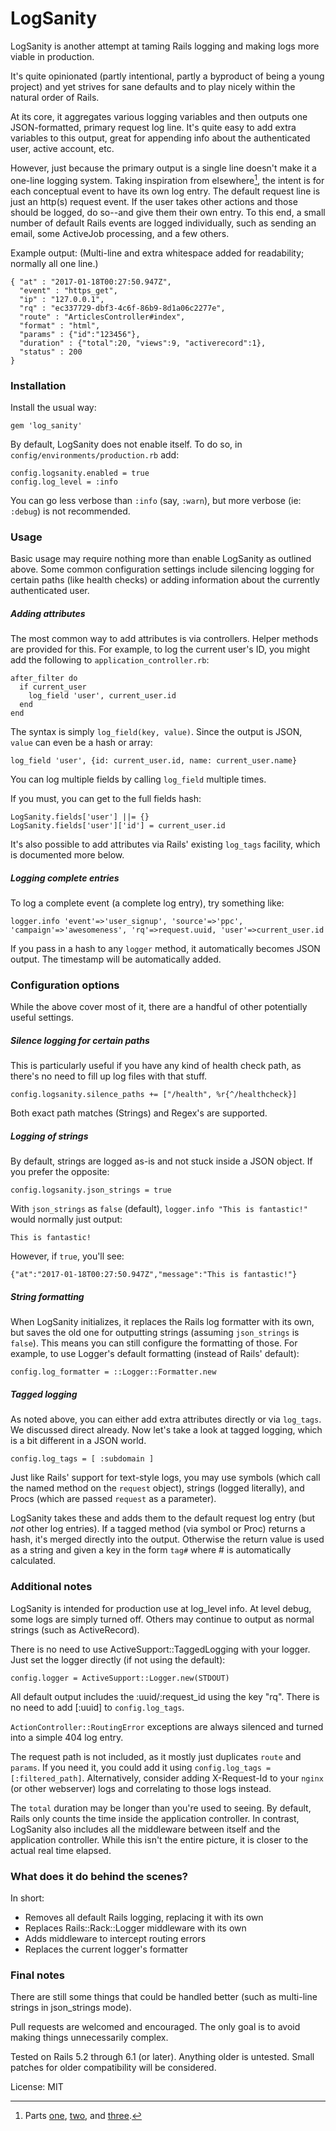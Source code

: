 # LogSanity

LogSanity is another attempt at taming Rails logging and making logs more viable in production.

It's quite opinionated (partly intentional, partly a byproduct of being a young project) and yet strives for sane defaults and to play nicely within the natural order of Rails.

At its core, it aggregates various logging variables and then outputs one JSON-formatted, primary request log line. It's quite easy to add extra variables to this output, great for appending info about the authenticated user, active account, etc.

However, just because the primary output is a single line doesn't make it a one-line logging system. Taking inspiration from elsewhere[^1], the intent is for each conceptual event to have its own log entry. The default request line is just an http(s) request event. If the user takes other actions and those should be logged, do so--and give them their own entry. To this end, a small number of default Rails events are logged individually, such as sending an email, some ActiveJob processing, and a few others.

Example output: (Multi-line and extra whitespace added for readability; normally all one line.)

```
{ "at" : "2017-01-18T00:27:50.947Z",
  "event" : "https_get",
  "ip" : "127.0.0.1",
  "rq" : "ec337729-dbf3-4c6f-86b9-8d1a06c2277e",
  "route" : "ArticlesController#index",
  "format" : "html",
  "params" : {"id":"123456"},
  "duration" : {"total":20, "views":9, "activerecord":1},
  "status" : 200
}
```



### Installation

Install the usual way:
```
gem 'log_sanity'
```

By default, LogSanity does not enable itself. To do so, in `config/environments/production.rb` add:
```
config.logsanity.enabled = true
config.log_level = :info
```

You can go less verbose than `:info` (say, `:warn`), but more verbose (ie: `:debug`) is not recommended.


### Usage

Basic usage may require nothing more than enable LogSanity as outlined above. Some common configuration settings include silencing logging for certain paths (like health checks) or adding information about the currently authenticated user.

##### Adding attributes

The most common way to add attributes is via controllers. Helper methods are provided for this. For example, to log the current user's ID, you might add the following to `application_controller.rb`:

```
after_filter do
  if current_user
    log_field 'user', current_user.id
  end
end
```

The syntax is simply `log_field(key, value)`. Since the output is JSON, `value` can even be a hash or array:
```
log_field 'user', {id: current_user.id, name: current_user.name}
```

You can log multiple fields by calling `log_field` multiple times.

If you must, you can get to the full fields hash:
```
LogSanity.fields['user'] ||= {}
LogSanity.fields['user']['id'] = current_user.id
```

It's also possible to add attributes via Rails' existing `log_tags` facility, which is documented more below.


##### Logging complete entries

To log a complete event (a complete log entry), try something like:
```
logger.info 'event'=>'user_signup', 'source'=>'ppc', 'campaign'=>'awesomeness', 'rq'=>request.uuid, 'user'=>current_user.id
```

If you pass in a hash to any `logger` method, it automatically becomes JSON output. The timestamp will be automatically added.



### Configuration options

While the above cover most of it, there are a handful of other potentially useful settings.

##### Silence logging for certain paths

This is particularly useful if you have any kind of health check path, as there's no need to fill up log files with that stuff.

```
config.logsanity.silence_paths += ["/health", %r{^/healthcheck}]
```

Both exact path matches (Strings) and Regex's are supported.


##### Logging of strings

By default, strings are logged as-is and not stuck inside a JSON object. If you prefer the opposite:

```
config.logsanity.json_strings = true
```

With `json_strings` as `false` (default), `logger.info "This is fantastic!"` would normally just output:
```
This is fantastic!
```
However, if `true`, you'll see:
```
{"at":"2017-01-18T00:27:50.947Z","message":"This is fantastic!"}
```


##### String formatting

When LogSanity initializes, it replaces the Rails log formatter with its own, but saves the old one for outputting strings (assuming `json_strings` is `false`). This means you can still configure the formatting of those. For example, to use Logger's default formatting (instead of Rails' default):

```
config.log_formatter = ::Logger::Formatter.new
```


##### Tagged logging

As noted above, you can either add extra attributes directly or via `log_tags`. We discussed direct already. Now let's take a look at tagged logging, which is a bit different in a JSON world.

```
config.log_tags = [ :subdomain ]
```

Just like Rails' support for text-style logs, you may use symbols (which call the named method on the `request` object), strings (logged literally), and Procs (which are passed `request` as a parameter).

LogSanity takes these and adds them to the default request log entry (but _not_ other log entries). If a tagged method (via symbol or Proc) returns a hash, it's merged directly into the output. Otherwise the return value is used as a string and given a key in the form `tag#` where # is automatically calculated.


### Additional notes

LogSanity is intended for production use at log_level info. At level debug, some logs are simply turned off. Others may continue to output as normal strings (such as ActiveRecord).

There is no need to use ActiveSupport::TaggedLogging with your logger. Just set the logger directly (if not using the default):
```
config.logger = ActiveSupport::Logger.new(STDOUT)
```

All default output includes the :uuid/:request_id using the key "rq". There is no need to add \[:uuid] to `config.log_tags`.

`ActionController::RoutingError` exceptions are always silenced and turned into a simple 404 log entry.

The request path is not included, as it mostly just duplicates `route` and `params`. If you need it, you could add it using `config.log_tags = [:filtered_path]`. Alternatively, consider adding X-Request-Id to your `nginx` (or other webserver) logs and correlating to those logs instead.

The `total` duration may be longer than you're used to seeing. By default, Rails only counts the time inside the application controller. In contrast, LogSanity also includes all the middleware between itself and the application controller. While this isn't the entire picture, it is closer to the actual real time elapsed.


### What does it do behind the scenes?

In short:
* Removes all default Rails logging, replacing it with its own
* Replaces Rails::Rack::Logger middleware with its own
* Adds middleware to intercept routing errors
* Replaces the current logger's formatter


### Final notes

There are still some things that could be handled better (such as multi-line strings in json_strings mode).

Pull requests are welcomed and encouraged. The only goal is to avoid making things unnecessarily complex.

Tested on Rails 5.2 through 6.1 (or later). Anything older is untested. Small patches for older compatibility will be considered.

License: MIT


[^1]: Parts [one](https://medium.com/@jlsuttles/structured-logging-part-1-what-s-the-big-deal-b7c6011e2504), [two](https://medium.com/@jlsuttles/structured-logging-part-2-usage-7754db10b6c), and [three](https://medium.com/@jlsuttles/structured-logging-part-3-practical-application-for-ruby-b5023f29f0af).
